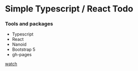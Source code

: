 # Simple Typescript / React Todo

### Tools and packages

+ Typescript
+ React
+ Nanoid
+ Bootstrap 5
+ gh-pages

[watch](https://oleg-kolosov.github.io/typescript-react-todo-app/)
